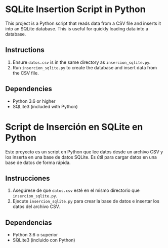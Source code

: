 # SQLite Insertion Script in Python

This project is a Python script that reads data from a CSV file and inserts it into an SQLite database. This is useful for quickly loading data into a database.

## Instructions

1. Ensure `datos.csv` is in the same directory as `insercion_sqlite.py`.
2. Run `insercion_sqlite.py` to create the database and insert data from the CSV file.

## Dependencies
- Python 3.6 or higher
- SQLite3 (included with Python)

# Script de Inserción en SQLite en Python

Este proyecto es un script en Python que lee datos desde un archivo CSV y los inserta en una base de datos SQLite. Es útil para cargar datos en una base de datos de forma rápida.

## Instrucciones

1. Asegúrese de que `datos.csv` esté en el mismo directorio que `insercion_sqlite.py`.
2. Ejecute `insercion_sqlite.py` para crear la base de datos e insertar los datos del archivo CSV.

## Dependencias
- Python 3.6 o superior
- SQLite3 (incluido con Python)
